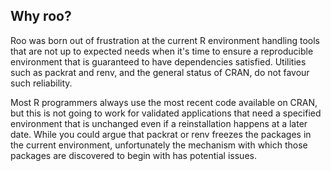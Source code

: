 ## Why roo?

Roo was born out of frustration at the current R environment handling tools
that are not up to expected needs when it's time to ensure a reproducible
environment that is guaranteed to have dependencies satisfied. Utilities such
as packrat and renv, and the general status of CRAN, do not favour such
reliability.

Most R programmers always use the most recent code available on CRAN, but this
is not going to work for validated applications that need a specified environment
that is unchanged even if a reinstallation happens at a later date. While you could
argue that packrat or renv freezes the packages in the current environment,
unfortunately the mechanism with which those packages are discovered to begin
with has potential issues.
